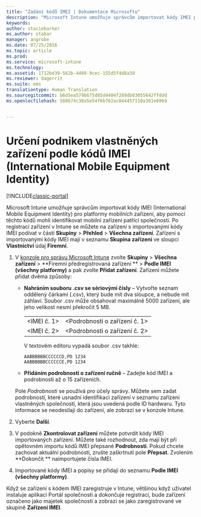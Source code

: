 ```yaml
---
title: "Zadání kódů IMEI | Dokumentace Microsoftu"
description: "Microsoft Intune umožňuje správcům importovat kódy IMEI pro platformy mobilních zařízení, aby dokázali identifikovat mobilní zařízení patřící společnosti."
keywords: 
author: staciebarker
ms.author: stabar
manager: angrobe
ms.date: 07/25/2016
ms.topic: article
ms.prod: 
ms.service: microsoft-intune
ms.technology: 
ms.assetid: 1712bd39-562b-4409-9cec-155d5f4d8a39
ms.reviewer: dagerrit
ms.suite: ems
translationtype: Human Translation
ms.sourcegitcommit: b6d5ea579b675d85d4404f289db83055642ffddd
ms.openlocfilehash: 588674c38a5e54f6b762ac044457110a361e6969


---
```


# <a name="specify-corporate-owned-devices-with-international-mobile-equipment-identity-imei-numbers"></a>Určení podnikem vlastněných zařízení podle kódů IMEI (International Mobile Equipment Identity)

[!INCLUDE[classic-portal](../includes/classic-portal.md)]

Microsoft Intune umožňuje správcům importovat kódy IMEI (International Mobile Equipment Identity) pro platformy mobilních zařízení, aby pomocí těchto kódů mohli identifikovat mobilní zařízení patřící společnosti. Po registraci zařízení v Intune se můžete na zařízení s importovanými kódy IMEI podívat v části **Skupiny** > **Přehled** > **Všechna zařízení**. Zařízení s importovanými kódy IMEI mají v seznamu **Skupina zařízení** ve sloupci **Vlastnictví** údaj **Firemní**.

1. V [konzole pro správu Microsoft Intune](http://manage.microsoft.com) zvolte **Skupiny** &gt; **Všechna zařízení** &gt; **Firemní předregistrovaná zařízení ** &gt; **Podle IMEI (všechny platformy)** a pak zvolte **Přidat zařízení**. Zařízení můžete přidat dvěma způsoby:

    -   **Nahráním souboru .csv se sériovými čísly** – Vytvořte seznam oddělený čárkami (.csv), který bude mít dva sloupce, a nebude mít záhlaví. Soubor .csv může obsahovat maximálně 5000 zařízení, ale jeho velikost nesmí překročit 5 MB.

        |||
        |-|-|
        |&lt;IMEI č. 1&gt;|&lt;Podrobnosti o zařízení č. 1&gt;|
        |&lt;IMEI č. 2&gt;|&lt;Podrobnosti o zařízení č. 2&gt;|
        V textovém editoru vypadá soubor .csv takhle:

        ```
        AABBBBBBCCCCCCD,PO 1234
        AABBBBBBCCCCCCE,PO 1234
        ```

    -   **Přidáním podrobností o zařízení ručně** – Zadejte kód IMEI a podrobnosti až o 15 zařízeních.

   Pole *Podrobnosti* se používá pro účely správy. Můžete sem zadat podrobnosti, které usnadní identifikaci zařízení v seznamu zařízení vlastněných společností, která jsou uvedená podle ID hardwaru. Tyto informace se neodesílají do zařízení, ale zobrazí se v konzole Intune.

2.   Vyberte **Další**.
3.  V podokně **Zkontrolovat zařízení** můžete potvrdit kódy IMEI importovaných zařízení. Můžete také rozhodnout, zda mají být při opětovném importu kódů IMEI přepsané **Podrobnosti**. Pokud chcete zachovat aktuální podrobnosti, zrušte zaškrtnutí pole **Přepsat**. Zvolením **Dokončit ** naimportujete čísla IMEI.
4.  Importované kódy IMEI a popisy se přidají do seznamu **Podle IMEI (všechny platformy)**.

Když se zařízení s kódem IMEI zaregistruje v Intune, většinou když uživatel instaluje aplikaci Portál společnosti a dokončuje registraci, bude zařízení označeno jako majetek společnosti a zobrazí se jako zaregistrované ve skupině **Zařízení IMEI**.



<!--HONumber=Dec16_HO2-->


